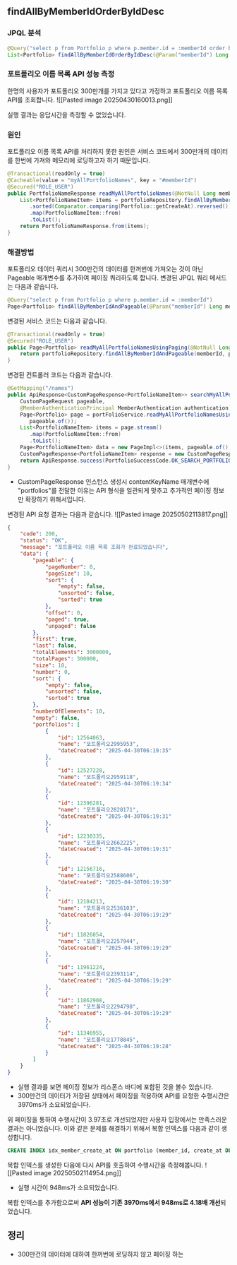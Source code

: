 
## findAllByMemberIdOrderByIdDesc
### JPQL 분석
```java
@Query("select p from Portfolio p where p.member.id = :memberId order by p.id desc")  
List<Portfolio> findAllByMemberIdOrderByIdDesc(@Param("memberId") Long memberId);
```


### 포트폴리오 이름 목록 API 성능 측정
한명의 사용자가 포트폴리오 300만개를 가지고 있다고 가정하고 포트폴리오 이름 목록 API를 조회합니다.
![[Pasted image 20250430160013.png]]

실행 결과는 응답시간을 측정할 수 없었습니다.

### 원인
포트폴리오 이름 목록 API를 처리하지 못한 원인은 서비스 코드에서 300만개의 데이터를 한번에 가져와 메모리에 로딩하고자 하기 때문입니다.
```java
@Transactional(readOnly = true)  
@Cacheable(value = "myAllPortfolioNames", key = "#memberId")  
@Secured("ROLE_USER")  
public PortfolioNameResponse readMyAllPortfolioNames(@NotNull Long memberId) {  
    List<PortfolioNameItem> items = portfolioRepository.findAllByMemberIdOrderByIdDesc(memberId).stream()  
       .sorted(Comparator.comparing(Portfolio::getCreateAt).reversed())  
       .map(PortfolioNameItem::from)  
       .toList();  
    return PortfolioNameResponse.from(items);  
}
```

### 해결방법 
포트폴리오 데이터 쿼리시 300만건의 데이터를 한꺼번에 가져오는 것이 아닌 Pageable 매개변수를 추가하여 페이징 쿼리하도록 합니다. 변경된 JPQL 쿼리 메서드는 다음과 같습니다.
```java
@Query("select p from Portfolio p where p.member.id = :memberId")  
Page<Portfolio> findAllByMemberIdAndPageable(@Param("memberId") Long memberId, Pageable pageable);
```

변경된 서비스 코드는 다음과 같습니다.
```java
@Transactional(readOnly = true)  
@Secured("ROLE_USER")  
public Page<Portfolio> readMyAllPortfolioNamesUsingPaging(@NotNull Long memberId, Pageable pageable) {  
    return portfolioRepository.findAllByMemberIdAndPageable(memberId, pageable);  
}
```

변경된 컨트롤러 코드는 다음과 같습니다.
```java
@GetMapping("/names")  
public ApiResponse<CustomPageResponse<PortfolioNameItem>> searchMyAllPortfolioNames(  
    CustomPageRequest pageable,  
    @MemberAuthenticationPrincipal MemberAuthentication authentication) {  
    Page<Portfolio> page = portFolioService.readMyAllPortfolioNamesUsingPaging(authentication.getId(),  
       pageable.of());  
    List<PortfolioNameItem> items = page.stream()  
       .map(PortfolioNameItem::from)  
       .toList();  
    Page<PortfolioNameItem> data = new PageImpl<>(items, pageable.of(), page.getTotalElements());  
    CustomPageResponse<PortfolioNameItem> response = new CustomPageResponse<>(data, "portfolios");  
    return ApiResponse.success(PortfolioSuccessCode.OK_SEARCH_PORTFOLIO_NAMES, response);  
}
```
- CustomPageResponse 인스턴스 생성시 contentKeyName 매개변수에 "portfolios"를 전달한 이유는 API 형식을 일관되게 맞추고 추가적인 페이징 정보만 확장하기 위해서입니다.

변경된 API 요청 결과는 다음과 같습니다.
![[Pasted image 20250502113817.png]]
```json
{
    "code": 200,
    "status": "OK",
    "message": "포트폴리오 이름 목록 조회가 완료되었습니다",
    "data": {
        "pageable": {
            "pageNumber": 0,
            "pageSize": 10,
            "sort": {
                "empty": false,
                "unsorted": false,
                "sorted": true
            },
            "offset": 0,
            "paged": true,
            "unpaged": false
        },
        "first": true,
        "last": false,
        "totalElements": 3000000,
        "totalPages": 300000,
        "size": 10,
        "number": 0,
        "sort": {
            "empty": false,
            "unsorted": false,
            "sorted": true
        },
        "numberOfElements": 10,
        "empty": false,
        "portfolios": [
            {
                "id": 12564063,
                "name": "포트폴리오2995953",
                "dateCreated": "2025-04-30T06:19:35"
            },
            {
                "id": 12527228,
                "name": "포트폴리오2959118",
                "dateCreated": "2025-04-30T06:19:34"
            },
            {
                "id": 12396281,
                "name": "포트폴리오2828171",
                "dateCreated": "2025-04-30T06:19:31"
            },
            {
                "id": 12230335,
                "name": "포트폴리오2662225",
                "dateCreated": "2025-04-30T06:19:31"
            },
            {
                "id": 12156716,
                "name": "포트폴리오2588606",
                "dateCreated": "2025-04-30T06:19:30"
            },
            {
                "id": 12104213,
                "name": "포트폴리오2536103",
                "dateCreated": "2025-04-30T06:19:29"
            },
            {
                "id": 11826054,
                "name": "포트폴리오2257944",
                "dateCreated": "2025-04-30T06:19:29"
            },
            {
                "id": 11961224,
                "name": "포트폴리오2393114",
                "dateCreated": "2025-04-30T06:19:29"
            },
            {
                "id": 11862908,
                "name": "포트폴리오2294798",
                "dateCreated": "2025-04-30T06:19:29"
            },
            {
                "id": 11346955,
                "name": "포트폴리오1778845",
                "dateCreated": "2025-04-30T06:19:28"
            }
        ]
    }
}
```
- 실행 결과를 보면 페이징 정보가 리스폰스 바디에 포함된 것을 볼수 있습니다.
- 300만건의 데이터가 저장된 상태에서 페이징을 적용하여 API를 요청한 수행시간은 3970ms가 소요되었습니다.

위 페이징을 통하여 수행시간이 3.97초로 개선되었지만 사용자 입장에서는 만족스러운 결과는 아니었습니다. 이와 같은 문제를 해결하기 위해서 복합 인덱스를 다음과 같이 생성합니다.
```sql
CREATE INDEX idx_member_create_at ON portfolio (member_id, create_at DESC);
```

복합 인덱스를 생성한 다음에 다시 API를 호출하여 수행시간을 측정해봅니다.
![[Pasted image 20250502114954.png]]
- 실행 시간이 948ms가 소요되었습니다.

복합 인덱스를 추가함으로써 **API 성능이 기존 3970ms에서 948ms로 4.18배 개선**되었습니다.

## 정리
- 300만건의 데이터에 대하여 한꺼번에 로딩하지 않고  페이징 하는 